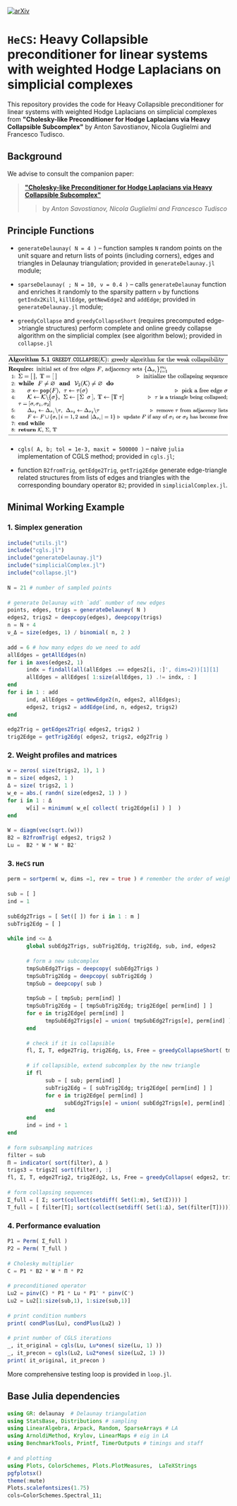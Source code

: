 [![arXiv](https://img.shields.io/badge/arXiv-2401.15492-b31b1b.svg)](https://arxiv.org/abs/2401.15492)


# `HeCS`: Heavy Collapsible preconditioner for linear systems with weighted Hodge Laplacians on simplicial complexes

This repository provides the code for  Heavy Collapsible preconditioner for linear systems with weighted Hodge Laplacians on simplicial complexes from **"Cholesky-like Preconditioner for Hodge Laplacians via Heavy Collapsible Subcomplex"** by Anton Savostianov, Nicola Guglielmi and Francesco Tudisco.


## Background

We advise to consult the companion paper:

> [**"Cholesky-like Preconditioner for Hodge Laplacians via Heavy Collapsible Subcomplex"**](https://arxiv.org/abs/2401.15492)
> > by _Anton Savostianov, Nicola Guglielmi and Francesco Tudisco_


## Principle Functions

+ `generateDelaunay( N = 4 )` – function samples `N` random points on the unit square and return lists of points (including corners), edges and triangles in Delaunay triangulation; provided in `generateDelaunay.jl` module;

+ `sparseDelaunay( ; N = 10, ν = 0.4 )` – calls `generateDelaunay` function and enriches it randomly to the sparsity pattern `ν` by functions `getIndx2Kill`, `killEdge`, `getNewEdge2` and `addEdge`; provided in `generateDelaunay.jl` module; 

+ `greedyCollapse` and `greedyCollapseShort` (requires precomputed edge->triangle structures) perform complete and online greedy collapse algorithm on the simplicial complex (see algorithm below); provided in `collapse.jl`

![](img/greedy.png)

+ `cgls( A, b; tol = 1e-3, maxit = 500000 )` – naive `julia` implementation of CGLS method; provided in `cgls.jl`;

+ function `B2fromTrig`, `getEdge2Trig`, `getTrig2Edge` generate edge-triangle related structures from lists of edges and triangles with the corresponding boundary operator `B2`; provided in `simplicialComplex.jl`.
  
## Minimal Working Example
### 1. Simplex generation
```julia 
include("utils.jl")
include("cgls.jl")
include("generateDelaunay.jl")
include("simplicialComplex.jl")
include("collapse.jl")

N = 21 # number of sampled points

# generate Delaunay with `add` number of new edges
points, edges, trigs = generateDelauney( N )
edges2, trigs2 = deepcopy(edges), deepcopy(trigs)
n = N + 4
ν_Δ = size(edges, 1) / binomial( n, 2 )

add = 6 # how many edges do we need to add            
allEdges = getAllEdges(n)
for i in axes(edges2, 1)
      indx = findall(all(allEdges .== edges2[i, :]', dims=2))[1][1]
      allEdges = allEdges[ 1:size(allEdges, 1) .!= indx, : ]
end
for i in 1 : add      
      ind, allEdges = getNewEdge2(n, edges2, allEdges);
      edges2, trigs2 = addEdge(ind, n, edges2, trigs2)
end

edg2Trig = getEdges2Trig( edges2, trigs2 )
trig2Edge = getTrig2Edg( edges2, trigs2, edg2Trig )
```
### 2. Weight profiles and matrices
```julia
w = zeros( size(trigs2, 1), 1 )
m = size( edges2, 1 )
Δ = size( trigs2, 1 )
w_e = abs.( randn( size(edges2, 1) ) )
for i in 1 : Δ
      w[i] = minimum( w_e[ collect( trig2Edge[i] ) ]  )
end

W = diagm(vec(sqrt.(w)))
B2 = B2fromTrig( edges2, trigs2 )
Lu =  B2 * W * W * B2'
```
### 3. `HeCS` run 
```julia
perm = sortperm( w, dims =1, rev = true ) # remember the order of weights

sub = [ ] 
ind = 1

subEdg2Trigs = [ Set([ ]) for i in 1 : m ]
subTrig2Edg = [ ]

while ind <= Δ
      global subEdg2Trigs, subTrig2Edg, trig2Edg, sub, ind, edges2

      # form a new subcomplex
      tmpSubEdg2Trigs = deepcopy( subEdg2Trigs )
      tmpSubTrig2Edg = deepcopy( subTrig2Edg )
      tmpSub = deepcopy( sub )

      tmpSub = [ tmpSub; perm[ind] ]
      tmpSubTrig2Edg = [ tmpSubTrig2Edg; trig2Edge[ perm[ind] ] ]
      for e in trig2Edge[ perm[ind] ]
            tmpSubEdg2Trigs[e] = union( tmpSubEdg2Trigs[e], perm[ind] )
      end

      # check if it is collapsible
      fl, Σ, Τ, edge2Trig, trig2Edg, Ls, Free = greedyCollapseShort( tmpSubEdg2Trigs, tmpSubTrig2Edg, tmpSub, edges2 )
      
      # if collapsible, extend subcomplex by the new triangle
      if fl
            sub = [ sub; perm[ind] ]
            subTrig2Edg = [ subTrig2Edg; trig2Edge[ perm[ind] ] ]
            for e in trig2Edge[ perm[ind] ]
                  subEdg2Trigs[e] = union( subEdg2Trigs[e], perm[ind] )
            end
      end
      ind = ind + 1
end

# form subsampling matrices
filter = sub
Π = indicator( sort(filter), Δ )
trigs3 = trigs2[ sort(filter), :]
fl, Σ, Τ, edge2Trig2, trig2Edg2, Ls, Free = greedyCollapse( edges2, trigs3 )

# form collapsing sequences
Σ_full = [ Σ; sort(collect(setdiff( Set(1:m), Set(Σ)))) ]
Τ_full = [ filter[Τ]; sort(collect(setdiff( Set(1:Δ), Set(filter[Τ]))))  ]
```
### 4. Performance evaluation 
```julia
P1 = Perm( Σ_full )
P2 = Perm( Τ_full )

# Cholesky multiplier
C = P1 * B2 * W * Π * P2

# preconditioned operator
Lu2 = pinv(C) * P1 * Lu * P1' * pinv(C')
Lu2 = Lu2[1:size(sub,1), 1:size(sub,1)]

# print condition numbers
print( condPlus(Lu), condPlus(Lu2) ) 

# print number of CGLS iterations
_, it_original = cgls(Lu, Lu*ones( size(Lu, 1) ))
_, it_precon = cgls(Lu2, Lu2*ones( size(Lu2, 1) ))
print( it_original, it_precon )
```

More comprehensive testing loop is provided in `loop.jl`.

## Base Julia dependencies

```julia
using GR: delaunay  # Delaunay triangulation
using StatsBase, Distributions # sampling
using LinearAlgebra, Arpack, Random, SparseArrays # LA
using ArnoldiMethod, Krylov, LinearMaps # eig in LA
using BenchmarkTools, Printf, TimerOutputs # timings and staff

# and plotting
using Plots, ColorSchemes, Plots.PlotMeasures,  LaTeXStrings
pgfplotsx()
theme(:mute)
Plots.scalefontsizes(1.75)
cols=ColorSchemes.Spectral_11;
```